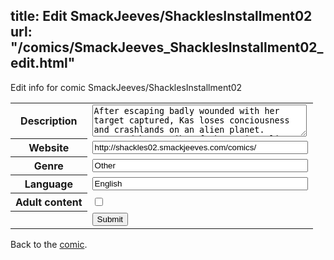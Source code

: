 title: Edit SmackJeeves/ShacklesInstallment02
url: "/comics/SmackJeeves_ShacklesInstallment02_edit.html"
---
Edit info for comic SmackJeeves/ShacklesInstallment02

<form name="comic" action="http://gaepostmail.appspot.com/comic/" method="post">
<table class="comicinfo">
<tr>
<th>Description</th><td><textarea name="description" cols="40" rows="3">After escaping badly wounded with her target captured, Kas loses conciousness and crashlands on an alien planet. Captured by a tribe of the native aliens, Kas is forced to work together with Otakaog Phimosh, her own prisoner, and she starts to suspect he knows a lot more about her than he should...</textarea></td>
</tr>
<tr>
<th>Website</th><td><input type="text" name="url" value="http://shackles02.smackjeeves.com/comics/" size="40"/></td>
</tr>
<tr>
<th>Genre</th><td><input type="text" name="genre" value="Other" size="40"/></td>
</tr>
<tr>
<th>Language</th><td><input type="text" name="language" value="English" size="40"/></td>
</tr>
<tr>
<th>Adult content</th><td><input type="checkbox" name="adult" value="adult" /></td>
</tr>
<tr>
<th></th><td>
<input type="hidden" name="comic" value="SmackJeeves_ShacklesInstallment02" />
<input type="submit" name="submit" value="Submit" />
</td>
</tr>
</table>
</form>

Back to the [comic](SmackJeeves_ShacklesInstallment02.html).
